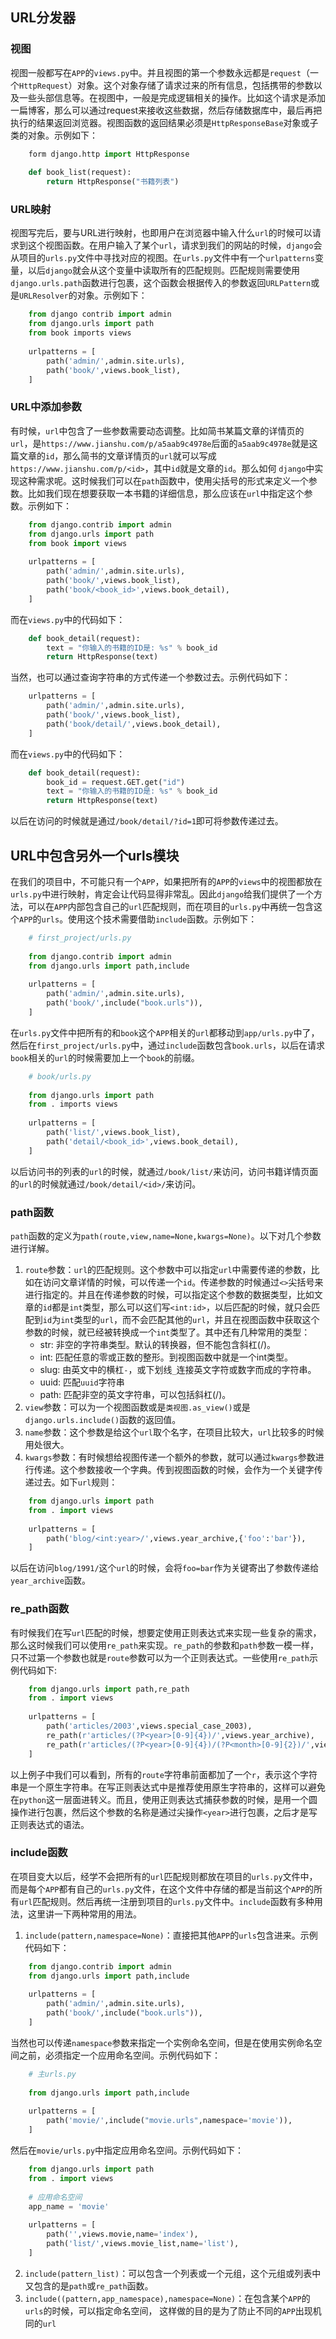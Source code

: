 ## URL分发器

### 视图

视图一般都写在`APP`的`views.py`中。并且视图的第一个参数永远都是`request`（一个`HttpRequest`）对象。这个对象存储了请求过来的所有信息，包括携带的参数以及一些头部信息等。在视图中，一般是完成逻辑相关的操作。比如这个请求是添加一扁博客，那么可以通过request来接收这些数据，然后存储数据库中，最后再把执行的结果返回浏览器。视图函数的返回结果必须是`HttpResponseBase`对象或子类的对象。示例如下：
```python
    form django.http import HttpResponse
    
    def book_list(request):
        return HttpResponse("书籍列表")
```

### URL映射

视图写完后，要与URL进行映射，也即用户在浏览器中输入什么`url`的时候可以请求到这个视图函数。在用户输入了某个`url`，请求到我们的网站的时候，`django`会从项目的`urls.py`文件中寻找对应的视图。在`urls.py`文件中有一个`urlpatterns`变量，以后`django`就会从这个变量中读取所有的匹配规则。匹配规则需要使用`django.urls.path`函数进行包裹，这个函数会根据传入的参数返回`URLPattern`或是`URLResolver`的对象。示例如下：
```python
    from django contrib import admin
    from django.urls import path
    from book imports views
    
    urlpatterns = [
        path('admin/',admin.site.urls),
        path('book/',views.book_list),
    ]
```

### URL中添加参数

有时候，`url`中包含了一些参数需要动态调整。比如简书某篇文章的详情页的`url`，是`https://www.jianshu.com/p/a5aab9c4978e`后面的`a5aab9c4978e`就是这篇文章的`id`，那么简书的文章详情页的`url`就可以写成`https://www.jianshu.com/p/<id>`，其中`id`就是文章的`id`。那么如何 `django`中实现这种需求呢。这时候我们可以在`path`函数中，使用尖括号的形式来定义一个参数。比如我们现在想要获取一本书籍的详细信息，那么应该在`url`中指定这个参数。示例如下：
```python
    from django.contrib import admin
    from django.urls import path
    from book import views
    
    urlpatterns = [
        path('admin/',admin.site.urls),
        path('book/',views.book_list),
        path('book/<book_id>',views.book_detail),
    ]
```
而在`views.py`中的代码如下：
```python
    def book_detail(request):
        text = "你输入的书籍的ID是: %s" % book_id
        return HttpResponse(text)
```
当然，也可以通过查询字符串的方式传递一个参数过去。示例代码如下：
```python
    urlpatterns = [
        path('admin/',admin.site.urls),
        path('book/',views.book_list),
        path('book/detail/',views.book_detail),
    ]
```
而在`views.py`中的代码如下：
```python
    def book_detail(request):
        book_id = request.GET.get("id")
        text = "你输入的书籍的ID是: %s" % book_id
        return HttpResponse(text)
```
以后在访问的时候就是通过`/book/detail/?id=1`即可将参数传递过去。

## URL中包含另外一个urls模块

在我们的项目中，不可能只有一个`APP`，如果把所有的`APP`的`views`中的视图都放在`urls.py`中进行映射，肯定会让代码显得非常乱。因此`django`给我们提供了一个方法，可以在`APP`内部包含自己的`url`匹配规则，而在项目的`urls.py`中再统一包含这个`APP`的`urls`。使用这个技术需要借助`include`函数。示例如下：
```python
    # first_project/urls.py
    
    from django.contrib import admin
    from django.urls import path,include
    
    urlpatterns = [
        path('admin/',admin.site.urls),
        path('book/',include("book.urls")),
    ]
```
在`urls.py`文件中把所有的和`book`这个`APP`相关的`url`都移动到`app/urls.py`中了，然后在`first_project/urls.py`中，通过`include`函数包含`book.urls`，以后在请求`book`相关的`url`的时候需要加上一个`book`的前缀。
```python
    # book/urls.py
    
    from django.urls import path
    from . imports views
    
    urlpatterns = [
        path('list/',views.book_list),
        path('detail/<book_id>',views.book_detail),
    ]
```
以后访问书的列表的`url`的时候，就通过`/book/list/`来访问，访问书籍详情页面的`url`的时候就通过`/book/detail/<id>/`来访问。

### path函数

`path`函数的定义为`path(route,view,name=None,kwargs=None)`。以下对几个参数进行详解。
1. `route`参数：`url`的匹配规则。这个参数中可以指定`url`中需要传递的参数，比如在访问文章详情的时候，可以传递一个`id`。传递参数的时候通过`<>`尖括号来进行指定的。并且在传递参数的时候，可以指定这个参数的数据类型，比如文章的`id`都是`int`类型，那么可以这们写`<int:id>`，以后匹配的时候，就只会匹配到`id`为`int`类型的`url`，而不会匹配其他的`url`，并且在视图函数中获取这个参数的时候，就已经被转换成一个`int`类型了。其中还有几种常用的类型：
    + str: 非空的字符串类型。默认的转换器，但不能包含斜杠(/)。
    + int: 匹配任意的零或正数的整形。到视图函数中就是一个int类型。
    + slug: 由英文中的横杠`-`，或下划线`_`连接英文字符或数字而成的字符串。
    + uuid: 匹配`uuid`字符串
    + path: 匹配非空的英文字符串，可以包括斜杠(/)。
2. `view`参数：可以为一个视图函数或是`类视图.as_view()`或是`django.urls.include()`函数的返回值。
3. `name`参数：这个参数是给这个`url`取个名字，在项目比较大，`url`比较多的时候用处很大。
4. `kwargs`参数：有时候想给视图传递一个额外的参数，就可以通过`kwargs`参数进行传递。这个参数接收一个字典。传到视图函数的时候，会作为一个关键字传递过去。如下`url`规则：
```python
    from django.urls import path
    from . import views
    
    urlpatterns = [
        path('blog/<int:year>/',views.year_archive,{'foo':'bar'}),
    ]
```
以后在访问`blog/1991/`这个`url`的时候，会将`foo=bar`作为关键寄出了参数传递给`year_archive`函数。

### re_path函数

有时候我们在写`url`匹配的时候，想要定使用正则表达式来实现一些复杂的需求，那么这时候我们可以使用`re_path`来实现。`re_path`的参数和`path`参数一模一样，只不过第一个参数也就是`route`参数可以为一个正则表达式。一些使用`re_path`示例代码如下:
```python
    from django.urls import path,re_path
    from . import views
    
    urlpatterns = [
        path('articles/2003',views.special_case_2003),
        re_path(r'articles/(?P<year>[0-9]{4})/',views.year_archive),
        re_path(r'articles/(?P<year>[0-9]{4})/(?P<month>[0-9]{2})/',views.month_archive),
    ]
```
以上例子中我们可以看到，所有的`route`字符串前面都加了一个`r`，表示这个字符串是一个原生字符串。在写正则表达式中是推荐使用原生字符串的，这样可以避免在`python`这一层面进转义。而且，使用正则表达式捕获参数的时候，是用一个圆操作进行包裹，然后这个参数的名称是通过尖操作`<year>`进行包裹，之后才是写正则表达式的语法。

### include函数

在项目变大以后，经学不会把所有的`url`匹配规则都放在项目的`urls.py`文件中，而是每个`APP`都有自己的`urls.py`文件，在这个文件中存储的都是当前这个`APP`的所有`url`匹配规则。然后再统一注册到项目的`urls.py`文件中。`include`函数有多种用法，这里讲一下两种常用的用法。
1. `include(pattern,namespace=None)`：直接把其他`APP`的`urls`包含进来。示例代码如下：
```python
    from django.contrib import admin
    from django.urls import path,include
    
    urlpatterns = [
        path('admin/',admin.site.urls),
        path('book/',include("book.urls")),
    ]
```
当然也可以传递`namespace`参数来指定一个实例命名空间，但是在使用实例命名空间之前，必须指定一个应用命名空间。示例代码如下：
```python
    # 主urls.py
    
    from django.urls import path,include
    
    urlpatterns = [
        path('movie/',include("movie.urls",namespace='movie')),
    ]
```
然后在`movie/urls.py`中指定应用命名空间。示例代码如下：
```python
    from django.urls import path
    from . import views
    
    # 应用命名空间
    app_name = 'movie'
    
    urlpatterns = [
        path('',views.movie,name='index'),
        path('list/',views.movie_list,name='list'),
    ]
```
2. `include(pattern_list)`：可以包含一个列表或一个元组，这个元组或列表中又包含的是`path`或`re_path`函数。
3. `include((pattern,app_namespace),namespace=None)`：在包含某个`APP`的`urls`的时候，可以指定命名空间， 这样做的目的是为了防止不同的`APP`出现机同的`url`